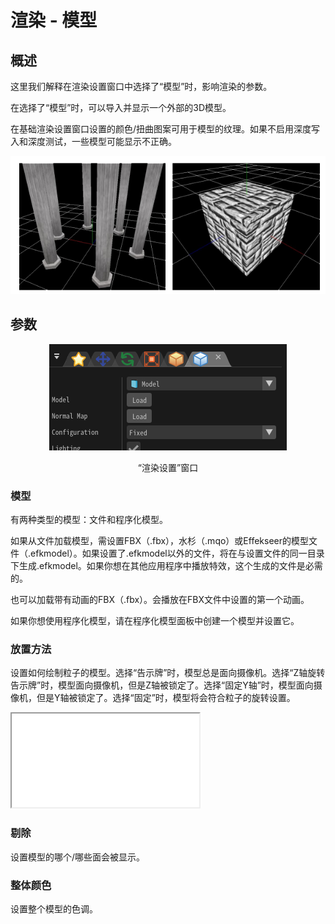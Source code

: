 ﻿# 渲染 - 模型

## 概述

这里我们解释在渲染设置窗口中选择了“模型”时，影响渲染的参数。

在选择了“模型”时，可以导入并显示一个外部的3D模型。

在基础渲染设置窗口设置的颜色/扭曲图案可用于模型的纹理。如果不启用深度写入和深度测试，一些模型可能显示不正确。

![](../../img/Reference/renderModel.png)

## 参数
<div align="center">
<img src="../../img/Reference/Render/panel_model_en.png">
<p>“渲染设置”窗口</p>
</div>

### 模型

有两种类型的模型：文件和程序化模型。

如果从文件加载模型，需设置FBX（.fbx），水杉（.mqo）或Effekseer的模型文件（.efkmodel）。如果设置了.efkmodel以外的文件，将在与设置文件的同一目录下生成.efkmodel。如果你想在其他应用程序中播放特效，这个生成的文件是必需的。

也可以加载带有动画的FBX（.fbx）。会播放在FBX文件中设置的第一个动画。

如果你想使用程序化模型，请在程序化模型面板中创建一个模型并设置它。

### 放置方法

设置如何绘制粒子的模型。选择“告示牌”时，模型总是面向摄像机。选择“Z轴旋转告示牌”时，模型面向摄像机，但是Z轴被锁定了。选择“固定Y轴”时，模型面向摄像机，但是Y轴被锁定了。选择“固定”时，模型将会符合粒子的旋转设置。

<iframe src='../../Effects/viewer_ch_CN.html#References/Render/model_configuration.efkefc'></iframe>

### 剔除

设置模型的哪个/哪些面会被显示。

### 整体颜色

设置整个模型的色调。
